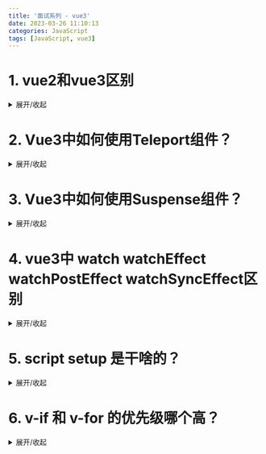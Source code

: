 ```yaml
---
title: '面试系列 - vue3'
date: 2023-03-26 11:10:13
categories: JavaScript
tags: [JavaScript, vue3]
---
```


# 1. vue2和vue3区别
<details>  
  <summary>展开/收起</summary> 

  ### 1. 响应式系统   
  - **Vue2**：使用`Object.defineProperty`实现数据的响应式。这种方法在处理数组更新和深度嵌套对象时存在一些限制。  
  - **Vue3**：采用`Proxy`代理实现响应式，提供了更强大和灵活的响应式能力。  
  ### 2. 性能优化  
  - **Vue3**通过编译时优化、更小的库体积和更高效的响应式系统，显著提升了性能。  
  - **Vue3**还采用了基于编译时的静态提升技术，减少了不必要的重复渲染和创建。  
  ### 3. TypeScript支持  
  - **Vue3**对TypeScript提供了更好的原生支持，使类型检查和开发体验更加出色。  
  ### 4. API设计  
  - **Vue2**主要使用选项式API（Options API）。  
  - **Vue3**引入了Composition API，使得组件逻辑的组织和复用更加灵活和直观。然而，这也意味着在使用组合式API时，需要显式地引入生命周期钩子。  
  ### 5. 迁移性  
  - **Vue3**在设计上尽量兼容Vue2的特性和API，使得从Vue2迁移到Vue3相对容易。

  | 特性/功能 | Vue 2 | Vue 3 |  
  | :---: | :---: | :---: |  
  | **响应式系统** | 使用 `Object.defineProperty` | 使用 `Proxy` |  
  | **TypeScript** | 有限支持 | 更好的原生支持 |
  | **性能** | 基准性能 | 比Vue 2快1.2～2倍 |
  | **设计** | Options API(选项式api) | Composition API（组合式api） |
  | 数组和对象更新 | 有局限性，需使用 `$set` | 无局限性，更好的支持 |  
  | 组件化 | 支持 | 支持，改进 |  
  | 虚拟DOM | 使用虚拟DOM优化性能 | 使用虚拟DOM优化性能 |  
  | 模板语法 | 简单易用 | 简单易用 |  
  | 生命周期钩子 | 在选项API中直接调用 | 在组合式API中需先引入 |  
  | 自定义渲染API | 无 | 暴露自定义渲染API |  
  | 新增API/特性 | 无 | Composition API, Fragments, Teleport, Suspense等 |  
  | 打包和优化 | 常规优化 | Tree shaking支持，更小的库体积 |  
  | 迁移性 | N/A | 设计上兼容Vue 2大部分特性 |
</details>



# 2. Vue3中如何使用Teleport组件？
<details>  
  <summary>展开/收起</summary> 
  > Vue3中使用 teleport 组件来实现Portal功能。需要将 teleport 组件放在需要传送的目标位置，并指定to属性。
  > (直白) Vue 3 中新增了teleport（瞬移）组件，可以将组件的 DOM 插到指定的组件层，而不是默认的父组件层，可以用于在应用中创建模态框、悬浮提示框、通知框等组件。

  ```vue
  <template>
    <teleport to="body">
      <dialog v-if="showDialog">
        <h1>Dialog Title</h1>
        <p>Dialog Content</p>
        <button @click="showDialog = false">Close</button>
      </dialog>
    </teleport>
  </template>
  ```
</details>


# 3. Vue3中如何使用Suspense组件？
<details>  
  <summary>展开/收起</summary> 
  Vue3中使用 suspense 组件来实现异步组件加载时的占位符。需要在 suspense 组件中使用 template v-slot 指定占位符内容。

  ```vue
  <template>
    <suspense>
      <template v-slot:fallback>
        <div>Loading...</div>
      </template>

      <async-component />
    </suspense>
  </template>
  ```
</details>


# 4. vue3中 watch watchEffect watchPostEffect watchSyncEffect区别
<details>  
  <summary>展开/收起</summary> 

  > watch、watchEffect、watchPostEffect 和 watchSyncEffect 都是用于监视响应式数据变化的 API


  |       | 说明  | 功能/选项 | 特点   | 适用场景 |
  | :---: |:---: | :---:    | :---: | :---:   |
  | watch           || 需要明确指定监听对象 | - 精确控制监听对象<br>- 提供回调处理数据变化 | - 需要精确监听特定数据变化 |  
  | watchEffect     || 不需要 | - 自动收集依赖<br>- 初始化时立即执行<br>- 组件卸载时自动停止 | - 当需要自动追踪多个依赖并执行副作用时 |  
  | watchPostEffect |`watchEffect`的`flush: 'post'`的别名| 不需要 | - 在DOM更新后执行副作用 | - 当需要在DOM更新后才执行副作用时 |  
  | watchSyncEffect |`watchEffect`的`flush: 'sync'`的别名| 不需要 | - 同步执行副作用 | - 当需要同步执行副作用时（例如，在需要立即反映状态变化的情况下） |

|           | watch | watchEffect | watchPostEffect | watchSyncEffect |
| :---:     | :---: | :---:       | :---:           | :---:           |
| 说明      | 需要明确指定监听对象的方法     | 自动追踪依赖并执行副作用的方法 | `watchEffect`使用`flush: 'post'`选项的别名  | `watchEffect`使用`flush: 'sync'`选项的别名 |  
| 副作用     |       | 副作用 | 副作用 | 副作用 |
| 执行     | 数据变化后执行 | 立即执行 | 立即执行 | 立即执行 |
| 功能/选项  | 需要明确指定监听对象            | 不需要明确指定依赖              | 不需要明确指定依赖                   | 不需要明确指定依赖                  |  
| 特点      | - 精确控制监听对象<br>- 提供回调处理数据变化 | - 自动收集依赖<br>- 初始化时立即执行<br>- 组件卸载时自动停止 | - 在DOM更新后执行副作用             | - 同步执行副作用                      |  
| 适用场景   | - 需要精确监听特定数据变化      | - 当需要自动追踪多个依赖并执行副作用时 | - 当需要在DOM更新后才执行副作用时   | - 当需要同步执行副作用时（例如，需要立即反映状态变化） |



  ### watch
  > Vue 2 中的 API，Vue 3 中也保留了这个 API。它是一个侦听器，可以用于侦听单个变量或对象的属性，可以传入一个回调函数，在值变化时执行该函数。
  ```js
  import { watch } from 'vue';
  const count1 = ref<number>(0); // 添加了ts类型
  const count2 = ref(0); // 非ts写法
  watch(count1, (count1, prevCount1) => {}); // 监听一个
  watch([count1, count2], ([count1, count2], [prevCount1, prevCount2]) => {}) // 监听2个以上
  watch(() => count1, () => {}) // 一个函数写法
  // options写法
  const options = {};
  watch(count1, () => {}, options)
  ```
  ### watchEffect
  > vue3新增api, 立即运行一个函数，同时响应式地追踪其依赖，并在依赖更改时重新执行
  > watchEffect不需要*明确*写明依赖项
  ```js
    import { ref, watchEffect } from 'vue';
    const count = ref(0);
    watchEffect(() => console.log(count.value));
    // 清除
    watchEffect((onCleanup) => {
      // 逻辑
      onCleanup(); // 清除副作用
    })
  ```

</details>


# 5. script setup 是干啥的？
<details>  
  <summary>展开/收起</summary> 

  不理解题意，看下面
  ```html
  <!-- 这就是vue的script setup -->
  <script setup>
    import {ref} from 'vuex';
  </script>
  ```

  >  scrtpt setup 是 vue3 的语法糖，简化了组合式 API 的写法，并且运行性能更好。

  - 使用 script setup 语法糖的特点：
    - 属性和方法无需返回，可以直接使用。
    - 引入组件的时候，会自动注册，无需通过 components 手动注册。
    - 使用 defineProps 接收父组件传递的值。
    - useAttrs 获取属性，useSlots 获取插槽，defineEmits 获取自定义事件。
    - 默认不会对外暴露任何属性，如果有需要可使用 defineExpose 。
</details>

# 6. v-if 和 v-for 的优先级哪个高？

<details>  
  <summary>展开/收起</summary> 

  在 vue2 中 v-for 的优先级更高，但是在 vue3 中优先级改变了。v-if 的优先级更高。
</details>